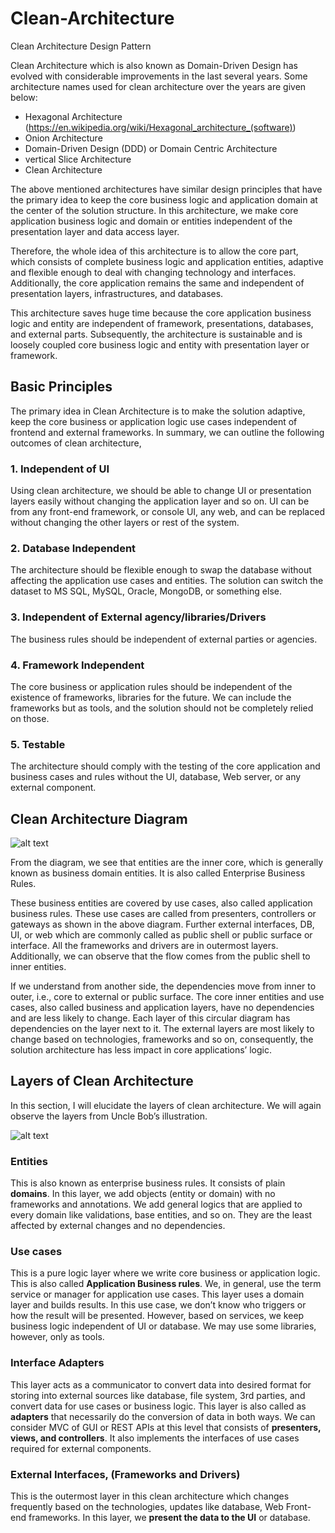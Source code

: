 # Clean-Architecture
Clean Architecture Design Pattern

Clean Architecture which is also known as Domain-Driven Design has evolved with considerable improvements in the last several years. Some architecture names used for clean architecture over the years are given below:

* Hexagonal Architecture (https://en.wikipedia.org/wiki/Hexagonal_architecture_(software))
* Onion Architecture
* Domain-Driven Design (DDD) or Domain Centric Architecture
* vertical Slice Architecture
* Clean Architecture

The above mentioned architectures have similar design principles that have the primary idea to keep the core business logic and application domain at the center of the solution structure. In this architecture, we make core application business logic and domain or entities independent of the presentation layer and data access layer.

Therefore, the whole idea of this architecture is to allow the core part, which consists of complete business logic and application entities, adaptive and flexible enough to deal with changing technology and interfaces. Additionally, the core application remains the same and independent of presentation layers, infrastructures, and databases.

This architecture saves huge time because the core application business logic and entity are independent of framework, presentations, databases, and external parts. Subsequently, the architecture is sustainable and is loosely coupled core business logic and entity with presentation layer or framework. 

## Basic Principles
The primary idea in Clean Architecture is to make the solution adaptive, keep the core business or application logic use cases independent of frontend and external frameworks. In summary, we can outline the following outcomes of clean architecture,

### 1. Independent of UI
Using clean architecture, we should be able to change UI or presentation layers easily without changing the application layer and so on. UI can be from any front-end framework, or console UI, any web, and can be replaced without changing the other layers or rest of the system.
### 2. Database Independent
The architecture should be flexible enough to swap the database without affecting the application use cases and entities. The solution can switch the dataset to MS SQL, MySQL, Oracle, MongoDB, or something else.
### 3. Independent of External agency/libraries/Drivers
The business rules should be independent of external parties or agencies.
### 4. Framework Independent
The core business or application rules should be independent of the existence of frameworks, libraries for the future. We can include the frameworks but as tools, and the solution should not be completely relied on those.
### 5. Testable
The architecture should comply with the testing of the core application and business cases and rules without the UI, database, Web server, or any external component.

## Clean Architecture Diagram

![alt text](https://www.c-sharpcorner.com/article/what-is-clean-architecture/Images/What%20is%20Clean%20Architecture1.png "Clean Architecture Diagram")

From the diagram, we see that entities are the inner core, which is generally known as business domain entities. It is also called Enterprise Business Rules.

These business entities are covered by use cases, also called application business rules. These use cases are called from presenters, controllers or gateways as shown in the above diagram. Further external interfaces, DB, UI, or web which are commonly called as public shell or public surface or interface. All the frameworks and drivers are in outermost layers. Additionally, we can observe that the flow comes from the public shell to inner entities.

If we understand from another side, the dependencies move from inner to outer, i.e., core to external or public surface. The core inner entities and use cases, also called business and application layers, have no dependencies and are less likely to change. Each layer of this circular diagram has dependencies on the layer next to it. The external layers are most likely to change based on technologies, frameworks and so on, consequently, the solution architecture has less impact in core applications’ logic.​

## Layers of Clean Architecture

In this section, I will elucidate the layers of clean architecture. We will again observe the layers from Uncle Bob’s illustration.

![alt text](https://www.c-sharpcorner.com/article/what-is-clean-architecture/Images/What%20is%20Clean%20Architecture2.png "Clean Architecture Cone")

### Entities
This is also known as enterprise business rules. It consists of plain **domains**. In this layer, we add objects (entity or domain) with no frameworks and annotations. We add general logics that are applied to every domain like validations, base entities, and so on. They are the least affected by external changes and no dependencies.

### Use cases
This is a pure logic layer where we write core business or application logic. This is also called **Application Business rules**. We, in general, use the term service or manager for application use cases. This layer uses a domain layer and builds results. In this use case, we don’t know who triggers or how the result will be presented. However, based on services, we keep business logic independent of UI or database. We may use some libraries, however, only as tools.

### Interface Adapters
This layer acts as a communicator to convert data into desired format for storing into external sources like database, file system, 3rd parties, and convert data for use cases or business logic. This layer is also called as **adapters** that necessarily do the conversion of data in both ways. We can consider MVC of GUI or REST APIs at this level that consists of **presenters, views, and controllers**. It also implements the interfaces of use cases required for external components.

### External Interfaces, (Frameworks and Drivers)
This is the outermost layer in this clean architecture which changes frequently based on the technologies, updates like database, Web Front-end frameworks. In this layer, we **present the data to the UI** or database.
